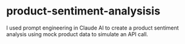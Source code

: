 # product-sentiment-analysisis
I used prompt engineering in Claude AI to create a product sentiment analysis using mock product data to simulate an API call.
